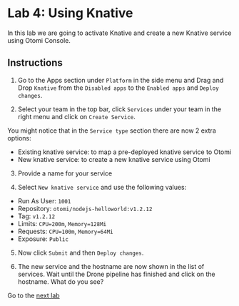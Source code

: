 # Lab 4: Using Knative

In this lab we are going to activate Knative and create a new Knative service using Otomi Console.

## Instructions

1. Go to the Apps section under `Platform` in the side menu and Drag and Drop `Knative` from the `Disabled apps` to the `Enabled apps` and `Deploy changes`.

2. Select your team in the top bar, click `Services` under your team in the right menu and click on `Create Service`.

You might notice that in the `Service type` section there are now 2 extra options:

- Existing knative service: to map a pre-deployed knative service to Otomi
- New knative service: to create a new knative service using Otomi

3. Provide a name for your service

4. Select `New knative service` and use the following values:

- Run As User: `1001`
- Repository: `otomi/nodejs-helloworld:v1.2.12`
- Tag: `v1.2.12`
- Limits: `CPU=200m`, `Memory=128Mi`
- Requests: `CPU=100m`, `Memory=64Mi`
- Exposure: `Public`

5. Now click `Submit` and then `Deploy changes`.

6. The new service and the hostname are now shown in the list of services. Wait until the Drone pipeline has finished and click on the hostname. What do you see?

Go to the [next lab](../05-harbor/README.md)
